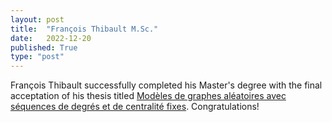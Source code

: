 ```yaml
---
layout: post
title:  "François Thibault M.Sc."
date:   2022-12-20
published: True
type: "post"
---
```


François Thibault successfully completed his Master's degree with the final acceptation of his thesis titled [Modèles de graphes aléatoires avec séquences de degrés et de centralité fixes](assets/pdf/theses/thibault22_master.pdf). Congratulations!